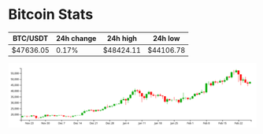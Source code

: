 # Bitcoin Stats

BTC/USDT|24h change|24h high|24h low|
|---|---|---|---|
|$47636.05|0.17%|$48424.11|$44106.78|

<img src="./chart.svg">
